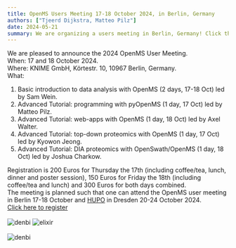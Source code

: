 ```yaml
---
title: OpenMS Users Meeting 17-18 October 2024, in Berlin, Germany
authors: ["Tjeerd Dijkstra, Matteo Pilz"]
date: 2024-05-21
summary: We are organizing a users meeting in Berlin, Germany! Click the header above for more information.
---
```


We are pleased to announce the 2024 OpenMS User Meeting.<br>
When:  17 and 18 October 2024.<br>
Where: KNIME GmbH, Körtestr. 10, 10967 Berlin, Germany.<br>
What:
1.	Basic introduction to data analysis with OpenMS (2 days, 17-18 Oct) led by Sam Wein.
2.	Advanced Tutorial: programming with pyOpenMS (1 day, 17 Oct) led by Matteo Pilz.
3.	Advanced Tutorial: web-apps with OpenMS (1 day, 18 Oct) led by Axel Walter.
4.	Advanced Tutorial: top-down proteomics with OpenMS (1 day, 17 Oct) led by Kyowon Jeong.
5.	Advanced Tutorial: DIA proteomics with OpenSwath/OpenMS (1 day, 18 Oct) led by Joshua Charkow.

Registration is 200 Euros for Thursday the 17th (including coffee/tea, lunch, dinner and poster session), 150 Euros for Friday the 18th (including coffee/tea and lunch) and 300 Euros for both days combined.<br>
The meeting is planned such that one can attend the OpenMS user meeting in Berlin 17-18 October and [HUPO](https://2024.hupo.org) in Dresden 20-24 October 2024.
<br>
[Click here to register](https://docs.google.com/forms/d/1hGBNNXHtxGyk6MO6EiKHNhbrPbklLhBnAqKwZ2O-ZuU)
<br><br>
![denbi](/images/logos/denbi.jpeg) ![elixir](/images/logos/elixir.png)
<br><br>
![denbi](/images/logos/HUPO-2024.jpeg)
